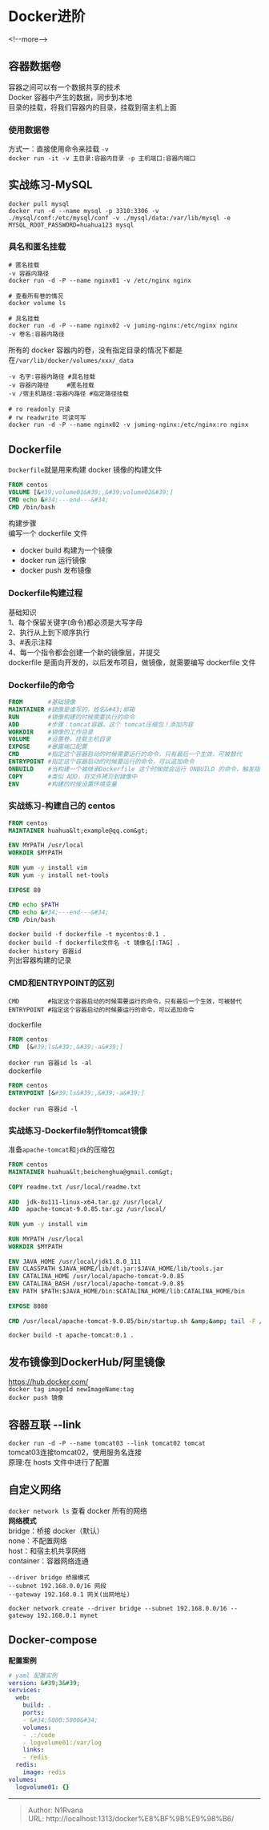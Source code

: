 # Docker进阶

  
  
&lt;!--more--&gt;  
## 容器数据卷  
容器之间可以有一个数据共享的技术  
Docker 容器中产生的数据，同步到本地  
目录的挂载，将我们容器内的目录，挂载到宿主机上面  
### 使用数据卷  
方式一：直接使用命令来挂载 `-v`  
`docker run -it -v 主目录:容器内目录 -p 主机端口:容器内端口`  
## 实战练习-MySQL  
```shell  
docker pull mysql  
docker run -d --name mysql -p 3310:3306 -v ./mysql/conf:/etc/mysql/conf -v ./mysql/data:/var/lib/mysql -e MYSQL_ROOT_PASSWORD=huahua123 mysql   
```  
### 具名和匿名挂载  
```shell  
# 匿名挂载  
-v 容器内路径  
docker run -d -P --name nginx01 -v /etc/nginx nginx  
  
# 查看所有卷的情况  
docker volume ls  
  
# 具名挂载  
docker run -d -P --name nginx02 -v juming-nginx:/etc/nginx nginx  
-v 卷名:容器内路径  
```  
所有的 docker 容器内的卷，没有指定目录的情况下都是在`/var/lib/docker/volumes/xxx/_data`  
```shell  
-v 名字:容器内路径 #具名挂载  
-v 容器内路径     #匿名挂载  
-v /宿主机路径:容器内路径 #指定路径挂载  
  
# ro readonly 只读  
# rw readwrite 可读可写   
docker run -d -P --name nginx02 -v juming-nginx:/etc/nginx:ro nginx  
```  
## Dockerfile  
`Dockerfile`就是用来构建 docker 镜像的构建文件  
```dockerfile  
FROM centos  
VOLUME [&#39;volume01&#39;,&#39;volume02&#39;]  
CMD echo &#34;---end---&#34;  
CMD /bin/bash  
```  
构建步骤  
编写一个 dockerfile 文件  
- docker build 构建为一个镜像  
- docker run 运行镜像  
- docker push 发布镜像  
### Dockerfile构建过程  
基础知识  
1、每个保留关键字(命令)都必须是大写字母  
2、执行从上到下顺序执行  
3、#表示注释  
4、每一个指令都会创建一个新的镜像层，并提交  
dockerfile 是面向开发的，以后发布项目，做镜像，就需要编写 dockerfile 文件  
### Dockerfile的命令  
```dockerfile  
FROM       #基础镜像  
MAINTAINER #镜像是谁写的，姓名&#43;邮箱  
RUN        #镜像构建的时候需要执行的命令  
ADD        #步骤：tomcat容器，这个 tomcat压缩包！添加内容  
WORKDIR    #镜像的工作目录  
VOLUME     #设置卷，挂载主机目录  
EXPOSE     #暴露端口配置  
CMD        #指定这个容器启动的时候需要运行的命令，只有最后一个生效，可被替代  
ENTRYPOINT #指定这个容器启动的时候要运行的命令，可以追加命令  
ONBUILD    #当构建一个被继承Dockerfile 这个时候就会运行 ONBUILD 的命令，触发指令  
COPY       #类似 ADD，将文件拷贝到镜像中  
ENV        #构建的时候设置环境变量  
```  
### 实战练习-构建自己的 centos  
```dockerfile  
FROM centos  
MAINTAINER huahua&lt;example@qq.com&gt;  
  
ENV MYPATH /usr/local  
WORKDIR $MYPATH  
  
RUN yum -y install vim  
RUN yum -y install net-tools  
  
EXPOSE 80  
  
CMD echo $PATH  
CMD echo &#34;---end---&#34;  
CMD /bin/bash  
```  
`docker build -f dockerfile -t mycentos:0.1 .`  
`docker build -f dockerfile文件名 -t 镜像名[:TAG] .`  
`docker history 容器id`  
列出容器构建的记录  
### CMD和ENTRYPOINT的区别  
```shell  
CMD        #指定这个容器启动的时候需要运行的命令，只有最后一个生效，可被替代  
ENTRYPOINT #指定这个容器启动的时候要运行的命令，可以追加命令  
```  
dockerfile  
```dockerfile  
FROM centos  
CMD  [&#39;ls&#39;,&#39;-a&#39;]  
```  
`docker run 容器id ls -al`  
dockerfile  
```dockerfile  
FROM centos  
ENTRYPOINT [&#39;ls&#39;,&#39;-a&#39;]  
```  
`docker run 容器id -l`  
### 实战练习-Dockerfile制作tomcat镜像  
准备`apache-tomcat`和`jdk`的压缩包  
```dockerfile  
FROM centos  
MAINTAINER huahua&lt;beichenghua@gmail.com&gt;  
  
COPY readme.txt /usr/local/readme.txt  
  
ADD  jdk-8u111-linux-x64.tar.gz /usr/local/  
ADD  apache-tomcat-9.0.85.tar.gz /usr/local/  
  
RUN yum -y install vim  
  
RUN MYPATH /usr/local  
WORKDIR $MYPATH  
  
ENV JAVA_HOME /usr/local/jdk1.8.0_111  
ENV CLASSPATH $JAVA_HOME/lib/dt.jar:$JAVA_HOME/lib/tools.jar  
ENV CATALINA_HOME /usr/local/apache-tomcat-9.0.85  
ENV CATALINA_BASH /usr/local/apache-tomcat-9.0.85  
ENV PATH $PATH:$JAVA_HOME/bin:$CATALINA_HOME/lib:CATALINA_HOME/bin  
  
EXPOSE 8080  
  
CMD /usr/local/apache-tomcat-9.0.85/bin/startup.sh &amp;&amp; tail -F /usr/local/apache-tomcat-9.0.85/logs/catalina.out  
```  
`docker build -t apache-tomcat:0.1 .`  
## 发布镜像到DockerHub/阿里镜像  
https://hub.docker.com/  
`docker tag imageId newImageName:tag`  
`docker push 镜像`  
  
## 容器互联 --link  
`docker run -d -P --name tomcat03 --link tomcat02 tomcat`  
tomcat03连接tomcat02，使用服务名连接  
原理:在 hosts 文件中进行了配置  
## 自定义网络  
`docker network ls` 查看 docker 所有的网络  
**网络模式**  
bridge：桥接 docker（默认）  
none：不配置网络  
host：和宿主机共享网络  
container：容器网络连通  
```shell  
--driver bridge 桥接模式  
--subnet 192.168.0.0/16 网段  
--gateway 192.168.0.1 网关(出网地址)  
  
docker network create --driver bridge --subnet 192.168.0.0/16 --gateway 192.168.0.1 mynet  
```  
## Docker-compose  
**配置案例**  
```yaml  
# yaml 配置实例  
version: &#39;3&#39;  
services:  
  web:  
    build: .  
    ports:  
    - &#34;5000:5000&#34;  
    volumes:  
    - .:/code  
    - logvolume01:/var/log  
    links:  
    - redis  
  redis:  
    image: redis  
volumes:  
  logvolume01: {}  
```  

---

> Author: N1Rvana  
> URL: http://localhost:1313/docker%E8%BF%9B%E9%98%B6/  

